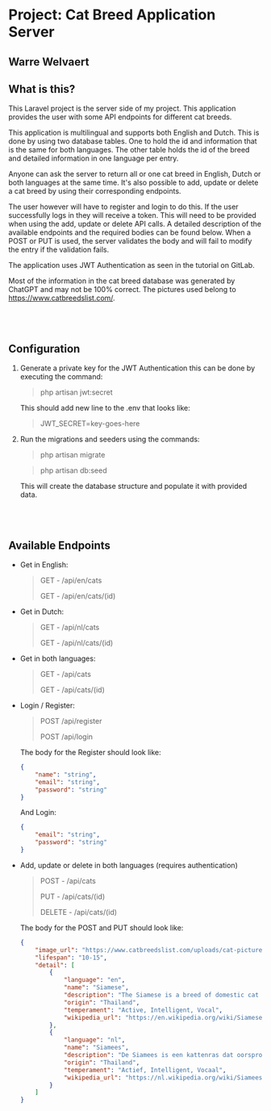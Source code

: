 # Project: Cat Breed Application Server

## Warre Welvaert

## What is this?
This Laravel project is the server side of my project. This application provides the user with some API endpoints for different cat breeds.

This application is multilingual and supports both English and Dutch. This is done by using two database tables. One to hold the id and information that is the same for both languages. The other table holds the id of the breed and detailed information in one language per entry.

Anyone can ask the server to return all or one cat breed in English, Dutch or both languages at the same time. It's also possible to add, update or delete a cat breed by using their corresponding endpoints. 

The user however will have to register and login to do this. If the user successfully logs in they will receive a token. This will need to be provided when using the add, update or delete API calls. A detailed description of the available endpoints and the required bodies can be found below. When a POST or PUT is used, the server validates the body and will fail to modify the entry  if the validation fails.

The application uses JWT Authentication as seen in the tutorial on GitLab.

Most of the information in the cat breed database was generated by ChatGPT and may not be 100% correct. The pictures used belong to https://www.catbreedslist.com/.

## <br/><br/>Configuration
1. Generate a private key for the JWT Authentication this can be done by executing the command:
    >  php artisan jwt:secret

    This should add new line to the .env that looks like:
    > JWT_SECRET=key-goes-here

2. Run the migrations and seeders using the commands:
    > php artisan migrate

    > php artisan  db:seed

    This will create the database structure and populate it with provided data.

## <br/><br/>Available Endpoints
* Get in English:
  > GET - /api/en/cats
  > 
  > GET - /api/en/cats/(id)

* Get in Dutch:
  > GET - /api/nl/cats
  > 
  > GET - /api/nl/cats/(id)


* Get in both languages:
  > GET - /api/cats
  > 
  > GET - /api/cats/(id)

*  Login / Register:
   > POST /api/register
   > 
   > POST /api/login

    The body for the Register should look like:
   ```json
   {   
       "name": "string",
       "email": "string",
       "password": "string"
   }
   ```
   And Login:
   ```json
   {   
       "email": "string",
       "password": "string"
   }
   ```

* Add, update or delete in both languages (requires authentication)
  > POST - /api/cats
  > 
  > PUT - /api/cats/(id)
  > 
  > DELETE - /api/cats/(id)

  The body for the POST and PUT should look like:

  ```json
  {
      "image_url": "https://www.catbreedslist.com/uploads/cat-pictures/siamese-1.jpg",
      "lifespan": "10-15",
      "detail": [
          {   
              "language": "en",
              "name": "Siamese",
              "description": "The Siamese is a breed of domestic cat that originated in Thailand. They are known for their distinctive blue almond-shaped eyes, short coat, and striking color points on their ears, face, paws, and tail. Siamese cats are highly social, intelligent, and vocal.",
              "origin": "Thailand",
              "temperament": "Active, Intelligent, Vocal",
              "wikipedia_url": "https://en.wikipedia.org/wiki/Siamese_cat"
          },
          {
              "language": "nl",
              "name": "Siamees",
              "description": "De Siamees is een kattenras dat oorspronkelijk afkomstig is uit Thailand. Ze staan bekend om hun kenmerkende blauwe amandelvormige ogen, korte vacht en opvallende kleurpunten op hun oren, gezicht, poten en staart. Siamese katten zijn zeer sociaal, intelligent en vocaal.",
              "origin": "Thailand",
              "temperament": "Actief, Intelligent, Vocaal",
              "wikipedia_url": "https://nl.wikipedia.org/wiki/Siamees"
          }
      ]
  }
  ```